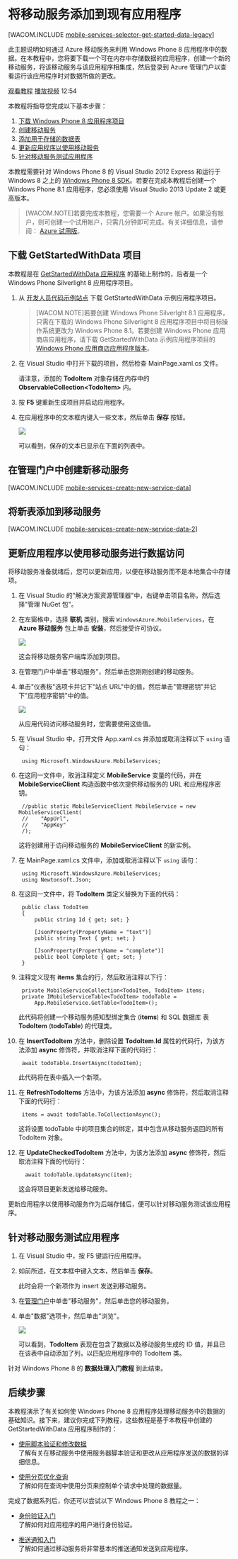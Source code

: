 <properties linkid="develop-mobile-tutorials-get-started-with-data-wp8" urlDisplayName="数据处理入门" pageTitle="数据处理 (WP8) 入门 - Azure 移动服务" metaKeywords="" description="了解如何使用来自 Azure 移动服务 Windows Phone 8 应用程序的数据。" metaCanonical="" services="" documentationCenter="Mobile" title="Get started with data in Mobile Services" authors="glenga" solutions="" manager="" editor="" />

<tags 
wacn.date="04/11/2015"
ms.service="mobile-services" ms.workload="mobile" ms.tgt_pltfrm="mobile-windows-phone" ms.devlang="dotnet" ms.topic="article" ms.date="02/20/2015" ms.author="glenga" />


# 将移动服务添加到现有应用程序

[WACOM.INCLUDE [mobile-services-selector-get-started-data-legacy](../includes/mobile-services-selector-get-started-data-legacy.md)]

<div class="dev-onpage-video-clear clearfix">
<div class="dev-onpage-left-content">

<p>此主题说明如何通过 Azure 移动服务来利用 Windows Phone 8 应用程序中的数据。在本教程中，您将要下载一个可在内存中存储数据的应用程序，创建一个新的移动服务，将该移动服务与该应用程序相集成，然后登录到 Azure 管理门户以查看运行该应用程序时对数据所做的更改。</p>
</div>
<div class="dev-onpage-video-wrapper"><a href="http://go.microsoft.com/fwlink/?LinkID=298628" target="_blank" class="label">观看教程</a> <a style="background-image: url('/media/devcenter/mobile/videos/mobile-wp8-get-started-data-180x120.png') !important;" href="http://go.microsoft.com/fwlink/?LinkID=298628" target="_blank" class="dev-onpage-video"><span class="icon">播放视频</span></a> <span class="time">12:54</span></div>
</div>

本教程将指导您完成以下基本步骤：

1. [下载 Windows Phone 8 应用程序项目] 
2. [创建移动服务]
3. [添加用于存储的数据表]
4. [更新应用程序以使用移动服务]
5. [针对移动服务测试应用程序]

本教程需要针对 Windows Phone 8 的 Visual Studio 2012 Express 和运行于 Windows 8 之上的 [Windows Phone 8 SDK]。若要在完成本教程后创建一个 Windows Phone 8.1 应用程序，您必须使用 Visual Studio 2013 Update 2 或更高版本。

>[WACOM.NOTE]若要完成本教程，您需要一个 Azure 帐户。如果没有帐户，则可创建一个试用帐户，只需几分钟即可完成。有关详细信息，请参阅： <a href="/pricing/1rmb-trial/" target="_blank">Azure 试用版</a>。

## <a name="download-app"></a>下载 GetStartedWithData 项目

本教程是在 [GetStartedWithData 应用程序][开发人员代码示例站点] 的基础上制作的，后者是一个 Windows Phone Silverlight 8 应用程序项目。  

1. 从 [开发人员代码示例站点] 下载 GetStartedWithData 示例应用程序项目。 

	>[WACOM.NOTE]若要创建 Windows Phone Silverlght 8.1 应用程序，只需在下载的 Windows Phone Silverlight 8 应用程序项目中将目标操作系统更改为 Windows Phone 8.1。若要创建 Windows Phone 应用商店应用程序，请下载 GetStartedWithData 示例应用程序项目的 [Windows Phone 应用商店应用程序版本](http://go.microsoft.com/fwlink/p/?LinkId=397372)。 

2. 在 Visual Studio 中打开下载的项目，然后检查 MainPage.xaml.cs 文件。

   	请注意，添加的 **TodoItem** 对象存储在内存中的 **ObservableCollection&lt;TodoItem&gt;** 内。

3. 按 **F5** 键重新生成项目并启动应用程序。

4. 在应用程序中的文本框内键入一些文本，然后单击 **保存** 按钮。

   	![][0]  

   	可以看到，保存的文本已显示在下面的列表中。

<h2><a name="create-service"></a>在管理门户中创建新移动服务</h2>

[WACOM.INCLUDE [mobile-services-create-new-service-data](../includes/mobile-services-create-new-service-data.md)]

<h2><a name="add-table"></a>将新表添加到移动服务</h2>

[WACOM.INCLUDE [mobile-services-create-new-service-data-2](../includes/mobile-services-create-new-service-data-2.md)]

<h2><a name="update-app"></a>更新应用程序以使用移动服务进行数据访问</h2>

将移动服务准备就绪后，您可以更新应用，以便在移动服务而不是本地集合中存储项。 

1. 在 Visual Studio 的"解决方案资源管理器"中，右键单击项目名称，然后选择"管理 NuGet 包"。

2. 在左窗格中，选择 **联机** 类别，搜索 `WindowsAzure.MobileServices`，在 **Azure 移动服务** 包上单击 **安装**，然后接受许可协议。

  	![][7]

  	这会将移动服务客户端库添加到项目。

3. 在管理门户中单击"移动服务"，然后单击您刚刚创建的移动服务。

4. 单击"仪表板"选项卡并记下"站点 URL"中的值，然后单击"管理密钥"并记下"应用程序密钥"中的值。

   	![][8]

  	从应用代码访问移动服务时，您需要使用这些值。

5. 在 Visual Studio 中，打开文件 App.xaml.cs 并添加或取消注释以下  `using` 语句：

       	using Microsoft.WindowsAzure.MobileServices;

6. 在这同一文件中，取消注释定义 **MobileService** 变量的代码，并在 **MobileServiceClient** 构造函数中依次提供移动服务的 URL 和应用程序密钥。

		//public static MobileServiceClient MobileService = new MobileServiceClient( 
        //    "AppUrl", 
        //    "AppKey" 
        /); 

  	这将创建用于访问移动服务的 **MobileServiceClient** 的新实例。

6. 在 MainPage.xaml.cs 文件中，添加或取消注释以下  `using` 语句：

       	using Microsoft.WindowsAzure.MobileServices;
		using Newtonsoft.Json;

7. 在这同一文件中，将 **TodoItem** 类定义替换为下面的代码：

        public class TodoItem
        {
            public string Id { get; set; }

            [JsonProperty(PropertyName = "text")]
            public string Text { get; set; }

            [JsonProperty(PropertyName = "complete")]
            public bool Complete { get; set; }
        }

7. 注释定义现有 **items** 集合的行，然后取消注释以下行：

        private MobileServiceCollection<TodoItem, TodoItem> items;
        private IMobileServiceTable<TodoItem> todoTable = 
			App.MobileService.GetTable<TodoItem>();

   	此代码将创建一个移动服务感知型绑定集合 (**items**) 和 SQL 数据库 表 **TodoItem** (**todoTable**) 的代理类。 

7. 在 **InsertTodoItem** 方法中，删除设置 **TodoItem**.**Id** 属性的代码行，为该方法添加 **async** 修饰符，并取消注释下面的代码行：

        await todoTable.InsertAsync(todoItem);

  	此代码将在表中插入一个新项。

8. 在 **RefreshTodoItems** 方法中，为该方法添加 **async** 修饰符，然后取消注释下面的代码行：

        items = await todoTable.ToCollectionAsync();

   	这将设置 todoTable 中的项目集合的绑定，其中包含从移动服务返回的所有 TodoItem 对象。 

9. 在 **UpdateCheckedTodoItem** 方法中，为该方法添加 **async** 修饰符，然后取消注释下面的代码行：

         await todoTable.UpdateAsync(item);

   	这会将项目更新发送给移动服务。

更新应用程序以使用移动服务作为后端存储后，便可以针对移动服务测试该应用程序。

<h2><a name="test-app"></a>针对移动服务测试应用程序</h2>

1. 在 Visual Studio 中，按 F5 键运行应用程序。

2. 如前所述，在文本框中键入文本，然后单击 **保存**。

   	此时会将一个新项作为 insert 发送到移动服务。

3. 在[管理门户]中单击"移动服务"，然后单击您的移动服务。

4. 单击"数据"选项卡，然后单击"浏览"。

   	![][9]
  
   	可以看到，**TodoItem** 表现在包含了数据以及移动服务生成的 ID 值，并且已在该表中自动添加了列，以匹配应用程序中的 TodoItem 类。

针对 Windows Phone 8 的 **数据处理入门教程** 到此结束。

## <a name="next-steps"> </a>后续步骤

本教程演示了有关如何使 Windows Phone 8 应用程序处理移动服务中的数据的基础知识。接下来，建议你完成下列教程，这些教程是基于本教程中创建的 GetStartedWithData 应用程序制作的：

* [使用脚本验证和修改数据]
  <br/>了解有关在移动服务中使用服务器脚本验证和更改从应用程序发送的数据的详细信息。

* [使用分页优化查询]
  <br/>了解如何在查询中使用分页来控制单个请求中处理的数据量。

完成了数据系列后，你还可以尝试以下 Windows Phone 8 教程之一：

* [身份验证入门] 
  <br/>了解如何对应用程序的用户进行身份验证。

* [推送通知入门] 
  <br/>了解如何通过移动服务将非常基本的推送通知发送到应用程序。
 
<!-- Anchors. -->
[下载 Windows Phone 8 应用程序项目]: #download-app
[创建移动服务]: #create-service
[添加用于存储的数据表]: #add-table
[更新应用程序以使用移动服务]: #update-app
[针对移动服务测试应用程序]: #test-app
[后续步骤]:#next-steps

<!-- Images. -->
[0]: ./media/mobile-services-windows-phone-get-started-data/mobile-quickstart-startup-wp8.png






[7]: ./media/mobile-services-windows-phone-get-started-data/mobile-add-nuget-package-wp.png
[8]: ./media/mobile-services-windows-phone-get-started-data/mobile-dashboard-tab.png
[9]: ./media/mobile-services-windows-phone-get-started-data/mobile-todoitem-data-browse.png



<!-- URLs. -->
[使用脚本验证和修改数据]: /zh-cn/documentation/articles/mobile-services-windows-phone-validate-modify-data-server-scripts
[使用分页优化查询]: /zh-cn/documentation/articles/mobile-services-windows-phone-add-paging-data
[移动服务入门]: /zh-cn/documentation/articles/mobile-services-javascript-backend-windows-store-dotnet-get-started-wp8
[数据处理入门]: /zh-cn/documentation/articles/mobile-services-javascript-backend-windows-store-dotnet-get-started-with-data-wp8
[身份验证入门]: /zh-cn/documentation/articles/mobile-services-javascript-backend-windows-store-dotnet-get-started-with-users-wp8
[推送通知入门]: /zh-cn/documentation/articles/mobile-services-javascript-backend-windows-store-dotnet-get-started-with-push-wp8

[Azure 管理门户]: https://manage.windowsazure.cn/
[管理门户]: https://manage.windowsazure.cn/
[Windows Phone 8 SDK]: http://go.microsoft.com/fwlink/p/?LinkID=268374
[移动服务 SDK]: http://go.microsoft.com/fwlink/p/?LinkID=268375
[开发人员代码示例站点]:  http://go.microsoft.com/fwlink/p/?LinkId=271146
